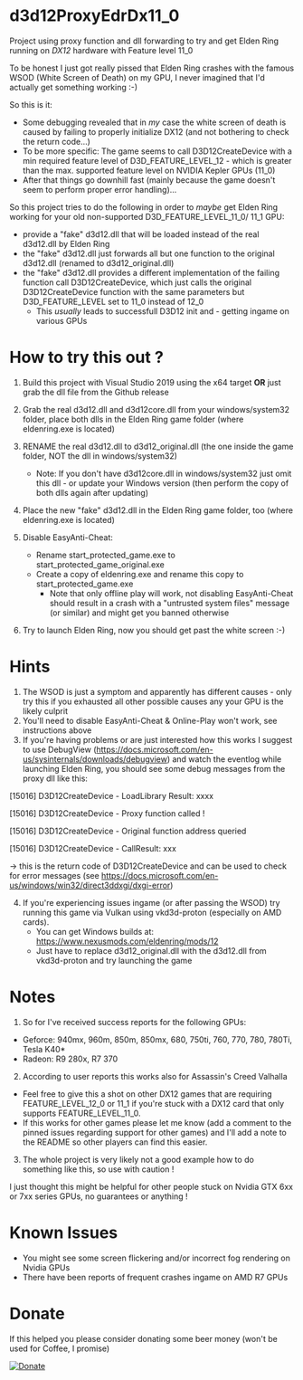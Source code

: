 # d3d12ProxyEdrDx11_0
Project using proxy function and dll forwarding to try and get Elden Ring running on *DX12* hardware with Feature level 11_0  

To be honest I just got really pissed that Elden Ring crashes with the famous WSOD (White Screen of Death) on my GPU,
I never imagined that I'd actually get something working :-)

So this is it:

- Some debugging revealed that in *my* case the white screen of death is caused by failing to properly initialize DX12 (and not bothering to check the return code...)
- To be more specific: The game seems to call D3D12CreateDevice with a min required feature level of D3D_FEATURE_LEVEL_12 - which is greater than the max. supported feature level on NVIDIA Kepler GPUs (11_0)
- After that things go downhill fast (mainly because the game doesn't seem to perform proper error handling)...

So this project tries to do the following in order to *maybe* get Elden Ring working for your old non-supported D3D_FEATURE_LEVEL_11_0/ 11_1 GPU:
- provide a "fake" d3d12.dll that will be loaded instead of the real d3d12.dll by Elden Ring 
- the "fake" d3d12.dll just forwards all but one function to the original d3d12.dll (renamed to d3d12_original.dll)
- the "fake" d3d12.dll provides a different implementation of the failing function call D3D12CreateDevice, which just calls the original D3D12CreateDevice function with the same parameters but D3D_FEATURE_LEVEL set to 11_0 instead of 12_0
  - This *usually* leads to successfull D3D12 init and - getting ingame on various GPUs


# How to try this out ?

1. Build this project with Visual Studio 2019 using the x64 target **OR** just grab the dll file from the Github release

2. Grab the real d3d12.dll and d3d12core.dll from your windows/system32 folder, place both dlls in the Elden Ring game folder (where eldenring.exe is located) 

3. RENAME the real d3d12.dll to d3d12_original.dll (the one inside the game folder, NOT the dll in windows/system32)
   - Note: If you don't have d3d12core.dll in windows/system32 just omit this dll - or update your Windows version (then perform the copy of both dlls again after updating)

4. Place the new "fake" d3d12.dll in the Elden Ring game folder, too (where eldenring.exe is located)

5. Disable EasyAnti-Cheat: 
   - Rename start_protected_game.exe to start_protected_game_original.exe 
   - Create a copy of eldenring.exe and rename this copy to start_protected_game.exe
     - Note that only offline play will work, not disabling EasyAnti-Cheat should result in a crash with a "untrusted system files" message (or similar) and might get you banned otherwise

6. Try to launch Elden Ring, now you should get past the white screen :-) 

# Hints
1. The WSOD is just a symptom and apparently has different causes - only try this if you exhausted all other possible causes any your GPU is the likely culprit
2. You'll need to disable EasyAnti-Cheat & Online-Play won't work, see instructions above
3. If you're having problems or are just interested how this works I suggest to use DebugView (https://docs.microsoft.com/en-us/sysinternals/downloads/debugview) and watch the eventlog while launching Elden Ring, you should see some debug messages from the proxy dll like this:

[15016] D3D12CreateDevice - LoadLibrary Result: xxxx

[15016] D3D12CreateDevice - Proxy function called !

[15016] D3D12CreateDevice - Original function address queried

[15016] D3D12CreateDevice - CallResult: xxx

-> this is the return code of D3D12CreateDevice and can be used to check for error messages 
(see https://docs.microsoft.com/en-us/windows/win32/direct3ddxgi/dxgi-error)

4. If you're experiencing issues ingame (or after passing the WSOD) try running this game via Vulkan using vkd3d-proton (especially on AMD cards).
   - You can get Windows builds at: https://www.nexusmods.com/eldenring/mods/12
   - Just have to replace d3d12_original.dll with the d3d12.dll from vkd3d-proton and try launching the game

# Notes
1. So for I've received success reports for the following GPUs: 
- Geforce: 940mx, 960m, 850m, 850mx, 680, 750ti, 760, 770, 780, 780Ti, Tesla K40*
- Radeon: R9 280x, R7 370

2. According to user reports this works also for Assassin's Creed Valhalla
  - Feel free to give this a shot on other DX12 games that are requiring FEATURE_LEVEL_12_0 or 11_1 if you're stuck with a DX12 card that only supports FEATURE_LEVEL_11_0.
  - If this works for other games please let me know (add a comment to the pinned issues regarding support for other games) and I'll add a note to the README so other players can find this easier.

3. The whole project is very likely not a good example how to do something like this, so use with caution ! 

I just thought this might be helpful for other people stuck on Nvidia GTX 6xx or 7xx series GPUs, no guarantees or anything !

# Known Issues
- You might see some screen flickering and/or incorrect fog rendering on Nvidia GPUs 
- There have been reports of frequent crashes ingame on AMD R7 GPUs

# Donate
If this helped you please consider donating some beer money (won't be used for Coffee, I promise)

[![Donate](https://img.shields.io/badge/Donate-PayPal-green.svg)](https://www.paypal.com/cgi-bin/webscr?cmd=_s-xclick&hosted_button_id=F2DK2UNHLCFHL)

